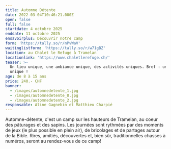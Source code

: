 ```yaml
---
title: Automne Détente
date: 2022-03-04T10:46:21.000Z
open: false
full: false
startdate: 4 octobre 2025
enddate: 11 octobre 2025
ensavoirplus: Découvrir notre camp
form: 'https://tally.so/r/nPvWaV'
waitinglistform: 'https://tally.so/r/w71gBZ'
location: au Chalet le Refuge à Tramelan
locationlink: 'https://www.chaletlerefuge.ch/'
teaser: >-
  Un lieu unique, une ambiance unique, des activités uniques. Bref : un camp
  unique !
age: de 8 à 15 ans
price: 240.- CHF
banner:
  - /images/automnedetente_1.jpg
  - /images/automnedetente_0.jpg
  - /images/automnedetente_2.jpg
responsable: Aline Gagnebin et Matthieu Charpié
---
```


Automne-détente, c'est un camp sur les hauteurs de Tramelan, au coeur des pâturages et des sapins. Les journées sont rythmées par des moments de jeux (le plus possible en plein air), de bricolages et de partages autour de la Bible. Rires, amitiés, découvertes et, bien sûr, traditionnelles chasses à numéros, seront au rendez-vous de ce camp!
